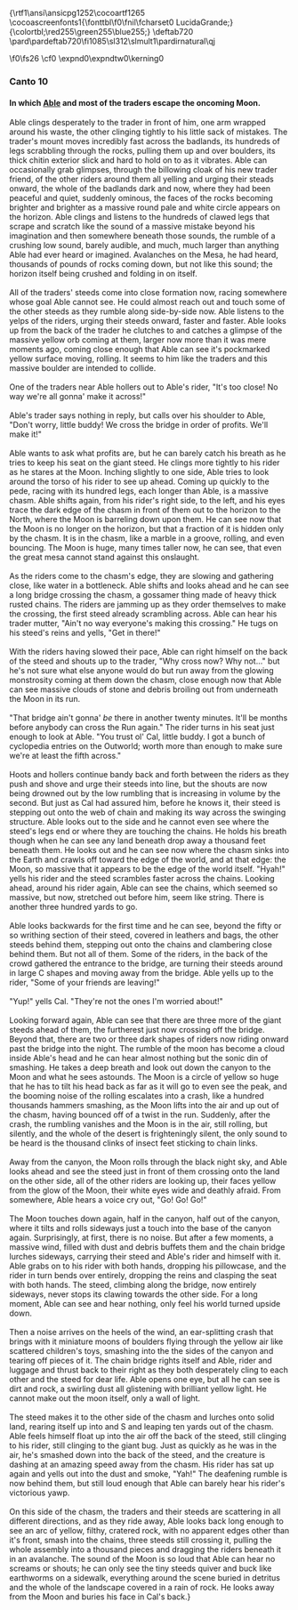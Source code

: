 {\rtf1\ansi\ansicpg1252\cocoartf1265
\cocoascreenfonts1{\fonttbl\f0\fnil\fcharset0 LucidaGrande;}
{\colortbl;\red255\green255\blue255;}
\deftab720
\pard\pardeftab720\fi1085\sl312\slmult1\pardirnatural\qj

\f0\fs26 \cf0 \expnd0\expndtw0\kerning0
### Canto 10

#### In which [Able](/wiki/able-summary) and most of the traders escape the oncoming Moon.

Able clings desperately to the trader in front of him, one arm wrapped around his waste, the other clinging tightly to his little sack of mistakes. The trader's mount moves incredibly fast across the badlands, its hundreds of legs scrabbling through the rocks, pulling them up and over boulders, its thick chitin exterior slick and hard to hold on to as it vibrates.  Able can occasionally grab glimpses, through the billowing cloak of his new trader friend, of the other riders around them all yelling and urging their steads onward, the whole of the badlands dark and now, where they had been peaceful and quiet, suddenly ominous, the faces of the rocks becoming brighter and brighter as a massive round pale and white circle appears on the horizon.  Able clings and listens to the hundreds of clawed legs that scrape and scratch like the sound of a massive mistake beyond his imagination and then somewhere beneath those sounds, the rumble of a crushing low sound, barely audible, and much, much larger than anything Able had ever heard or imagined. Avalanches on the Mesa, he had heard, thousands of pounds of rocks coming down, but not like this sound; the horizon itself being crushed and folding in on itself.\
\
All of the traders' steeds come into close formation now, racing somewhere whose goal Able cannot see. He could almost reach out and touch some of the other steeds as they rumble along side-by-side now. Able listens to the yelps of the riders, urging their steeds onward, faster and faster. Able looks up from the back of the trader he clutches to and catches a glimpse of the massive yellow orb coming at them, larger now more than it was mere moments ago, coming close enough that Able can see it's pockmarked yellow surface moving, rolling. It seems to him like the traders and this massive boulder are intended to collide.\
\
One of the traders near Able hollers out to Able's rider, "It's too close! No way we're all gonna' make it across!"\
\
Able's trader says nothing in reply, but calls over his shoulder to Able, "Don't worry, little buddy! We cross the bridge in order of profits. We'll make it!"\
\
Able wants to ask what profits are, but he can barely catch his breath as he tries to keep his seat on the giant steed. He clings more tightly to his rider as he stares at the Moon. Inching slightly to one side, Able tries to look around the torso of his rider to see up ahead. Coming up quickly to the pede, racing with its hundred legs, each longer than Able, is a massive chasm. Able shifts again, from his rider's right side, to the left, and his eyes trace the dark edge of the chasm in front of them out to the horizon to the North, where the Moon is barreling down upon them. He can see now that the Moon is no longer on the horizon, but that a fraction of it is hidden only by the chasm. It is in the chasm, like a marble in a groove, rolling, and even bouncing. The Moon is huge, many times taller now, he can see, that even the great mesa cannot stand against this onslaught.\
\
As the riders come to the chasm's edge, they are slowing and gathering close, like water in a bottleneck. Able shifts and looks ahead and he can see a long bridge crossing the chasm, a gossamer thing made of heavy thick rusted chains. The riders are jamming up as they order themselves to make the crossing, the first steed already scrambling across. Able can hear his trader mutter, "Ain't no way everyone's making this crossing." He tugs on his steed's reins and yells, "Get in there!"\
\
With the riders having slowed their pace, Able can right himself on the back of the steed and shouts up to the trader, "Why cross now? Why not..." but he's not sure what else anyone would do but run away from the glowing monstrosity coming at them down the chasm, close enough now that Able can see massive clouds of stone and debris broiling out from underneath the Moon in its run.\
\
"That bridge ain't gonna' *be* there in another twenty minutes. It'll be months before anybody can cross the Run again." The rider turns in his seat just enough to look at Able. "You trust ol' Cal, little buddy. I got a bunch of cyclopedia entries on the Outworld; worth more than enough to make sure we're at least the fifth across."\
\
Hoots and hollers continue bandy back and forth between the riders as they push and shove and urge their steeds into line, but the shouts are now being drowned out by the low rumbling that is increasing in volume by the second. But just as Cal had assured him, before he knows it, their steed is stepping out onto the web of chain and making its way across the swinging structure. Able looks out to the side and he cannot even see where the steed's legs end or where they are touching the chains. He holds his breath though when he can see any land beneath drop away a thousand feet beneath them. He looks out and he can see now where the chasm sinks into the Earth and crawls off toward the edge of the world, and at that edge: the Moon, so massive that it appears to be the edge of the world itself. "Hyah!" yells his rider and the steed scrambles faster across the chains. Looking ahead, around his rider again, Able can see the chains, which seemed so massive, but now, stretched out before him, seem like string. There is another three hundred yards to go.\
\
Able looks backwards for the first time and he can see, beyond the fifty or so writhing section of their steed, covered in leathers and bags, the other steeds behind them, stepping out onto the chains and clambering close behind them. But not all of them.  Some of the riders, in the back of the crowd gathered the entrance to the bridge, are turning their steeds around in large C shapes and moving away from the bridge. Able yells up to the rider, "Some of your friends are leaving!"\
\
"Yup!" yells Cal. "They're not the ones I'm worried about!"\
\
Looking forward again, Able can see that there are three more of the giant steeds ahead of them, the furtherest just now crossing off the bridge. Beyond that, there are two or three dark shapes of riders now riding onward past the bridge into the night.  The rumble of the moon has become a cloud inside Able's head and he can hear almost nothing but the sonic din of smashing. He takes a deep breath and look out down the canyon to the Moon and what he sees astounds. The Moon is a circle of yellow so huge that he has to tilt his head back as far as it will go to even see the peak, and the booming noise of the rolling escalates into a crash, like a hundred thousands hammers smashing, as the Moon lifts into the air and up out of the chasm, having bounced off of a twist in the run. Suddenly, after the crash, the rumbling vanishes and the Moon is in the air, still rolling, but silently, and the whole of the desert is frighteningly silent, the only sound to be heard is the thousand clinks of insect feet sticking to chain links.\
\
Away from the canyon, the Moon rolls through the black night sky, and Able looks ahead and see the steed just in front of them crossing onto the land on the other side, all of the other riders are looking up, their faces yellow from the glow of the Moon, their white eyes wide and deathly afraid. From somewhere, Able hears a voice cry out, "Go! Go! Go!"\
\
The Moon touches down again, half in the canyon, half out of the canyon, where it tilts and rolls sideways just a touch into the base of the canyon again. Surprisingly, at first, there is no noise. But after a few moments, a massive wind, filled with dust and debris buffets them and the chain bridge lurches sideways, carrying their steed and Able's rider and himself with it. Able grabs on to his rider with both hands, dropping his pillowcase, and the rider in turn bends over entirely, dropping the reins and clasping the seat with both hands. The steed, climbing along the bridge, now entirely sideways, never stops its clawing towards the other side.  For a long moment, Able can see and hear nothing, only feel his world turned upside down.\
\
Then a noise arrives on the heels of the wind, an ear-splitting crash that brings with it miniature moons of boulders flying through the yellow air like scattered children's toys, smashing into the the sides of the canyon and tearing off pieces of it. The chain bridge rights itself and Able, rider and luggage and thrust back to their right as they both desperately cling to each other and the steed for dear life. Able opens one eye, but all he can see is dirt and rock, a swirling dust all glistening with brilliant yellow light. He cannot make out the moon itself, only a wall of light.\
\
The steed makes it to the other side of the chasm and lurches onto solid land, rearing itself up into and S and leaping ten yards out of the chasm. Able feels himself float up into the air off the back of the steed, still clinging to his rider, still clinging to the giant bug. Just as quickly as he was in the air, he's smashed down into the back of the steed, and the creature is dashing at an amazing speed away from the chasm. His rider has sat up again and yells out into the dust and smoke, "Yah!" The deafening rumble is now behind them, but still loud enough that Able can barely hear his rider's victorious yawp.\
\
On this side of the chasm, the traders and their steeds are scattering in all different directions, and as they ride away, Able looks back long enough to see an arc of yellow, filthy, cratered rock, with no apparent edges other than it's front, smash into the chains, three steeds still crossing it, pulling the whole assembly into a thousand pieces and dragging the riders beneath it in an avalanche. The sound of the Moon is so loud that Able can hear no screams or shouts; he can only see the tiny steeds quiver and buck like earthworms on a sidewalk, everything around the scene buried in detritus and the whole of the landscape covered in a rain of rock. He looks away from the Moon and buries his face in Cal's back.}